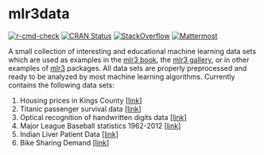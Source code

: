 # mlr3data

<!-- badges: start -->
[![r-cmd-check](https://github.com/mlr-org/mlr3data/actions/workflows/r-cmd-check.yml/badge.svg)](https://github.com/mlr-org/mlr3data/actions/workflows/r-cmd-check.yml)
[![CRAN Status](https://www.r-pkg.org/badges/version/mlr3data)](https://CRAN.R-project.org/package=mlr3data)
[![StackOverflow](https://img.shields.io/badge/stackoverflow-mlr3-orange.svg)](https://stackoverflow.com/questions/tagged/mlr3)
[![Mattermost](https://img.shields.io/badge/chat-mattermost-orange.svg)](https://lmmisld-lmu-stats-slds.srv.mwn.de/mlr_invite/)
<!-- badges: end -->

A small collection of interesting and educational machine learning data sets which are used as examples in the [mlr3 book](https://mlr3book.mlr-org.com),
the [mlr3 gallery](https://mlr3gallery.mlr-org.com), or in other examples of [mlr3](https://mlr3.mlr-org.com) packages.
All data sets are properly preprocessed and ready to be analyzed by most machine learning algorithms.
Currently contains the following data sets:

1. Housing prices in Kings County [[link](https://mlr3data.mlr-org.com/reference/kc_housing.html)]
2. Titanic passenger survival data [[link](https://mlr3data.mlr-org.com/reference/titanic.html)]
3. Optical recognition of handwritten digits data [[link](https://mlr3data.mlr-org.com/reference/optdigits.html)]
4. Major League Baseball statistics 1962-2012 [[link](https://mlr3data.mlr-org.com/reference/moneyball.html)]
4. Indian Liver Patient Data [[link](https://mlr3data.mlr-org.com/reference/ilpd.html)]
5. Bike Sharing Demand [[link](https://mlr3data.mlr-org.com/reference/bike_sharing.html)]
